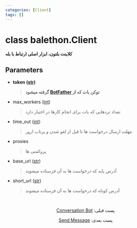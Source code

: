 ```yaml
---
categories: [Client]
tags: []
---
```


<h1>class balethon.<strong>Client</strong></h1>

<p align="left" dir="rtl"><strong>کلاینت بلتون، ابزار اصلی ارتباط با بله</strong></p>

<h2>Parameters</h2>

<ul>
<li><strong>token (<a href="https://docs.python.org/3/library/stdtypes.html#str">str</a>)</strong><blockquote dir="rtl">
<p><strong>توکن بات که از <a href="https://ble.ir/botfather">BotFather</a> گرفته میشود</strong></p>
</blockquote>
</li>
</ul>
<ul>
<li>max_workers (<a href="https://docs.python.org/3/library/functions.html#int">int</a>)<blockquote dir="rtl">
<p>تعداد تردهایی که بات برای انجام کارها در اختیار دارد</p>
</blockquote>
</li>
</ul>
<ul>
<li>time_out (<a href="https://docs.python.org/3/library/functions.html#int">int</a>)<blockquote dir="rtl">
<p>مهلت ارسال درخواست ها تا قبل از لغو شدن و پرتاب ارور</p>
</blockquote>
</li>
</ul>
<ul>
<li>proxies<blockquote dir="rtl">
<p>پروکسی ها</p>
</blockquote>
</li>
</ul>
<ul>
<li>base_url (<a href="https://docs.python.org/3/library/stdtypes.html#str">str</a>)<blockquote dir="rtl">
<p>آدرس پایه که درخواست ها به آن فرستاده میشوند</p>
</blockquote>
</li>
</ul>
<ul>
<li>short_url (<a href="https://docs.python.org/3/library/stdtypes.html#str">str</a>)<blockquote dir="rtl">
<p>آدرس کوتاه که درخواست ها به آن فرستاده میشوند</p>
</blockquote>
</li>
</ul>

<br>

<p align="center" dir="rtl">پست قبلی: <a href="https://balethon.ir/posts/conversation-bot">Conversation Bot</a></p>

<p align="center" dir="rtl">پست بعدی: <a href="https://balethon.ir/posts/send-message">Send Message</a></p>